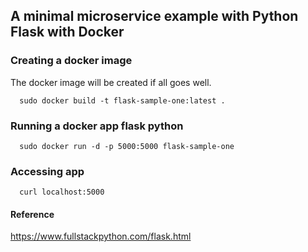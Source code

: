 ## A minimal microservice example with Python Flask with Docker 

### Creating a docker image
The docker image will be created if all goes well.

```
  sudo docker build -t flask-sample-one:latest .
```

### Running a docker app flask python 
```
  sudo docker run -d -p 5000:5000 flask-sample-one
```

### Accessing app
```
  curl localhost:5000
```

#### Reference
https://www.fullstackpython.com/flask.html
